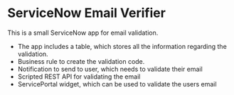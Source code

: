 # ServiceNow Email Verifier

This is a small ServiceNow app for email validation. 

* The app includes a table, which stores all the information regarding the validation.
* Business rule to create the validation code.
* Notification to send to user, which needs to validate their email
* Scripted REST API for validating the email
* ServicePortal widget, which can be used to validate the users email

